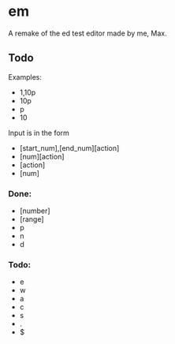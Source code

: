 # em

A remake of the ed test editor made by me, Max.

## Todo
Examples:
- 1,10p
- 10p
- p
- 10

Input is in the form
- [start_num],[end_num][action]
- [num][action]
- [action]
- [num]

### Done:
- [number]
- [range]
- p
- n
- d

### Todo:
- e
- w
- a
- c
- s
- .
- $
